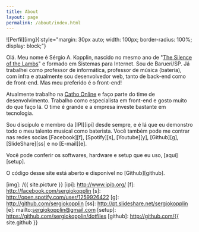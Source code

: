 ```yaml
---
title: About
layout: page
permalink: /about/index.html
---
```

![Perfil][img]{:style="margin: 30px auto; width: 100px; border-radius: 100%; display: block;"}

Olá. Meu nome é Sérgio A. Kopplin, nascido no mesmo ano de "[The Silence of the Lambs][imdb]" e formado em Sistemas para Internet. Sou de Barueri/SP. Já trabalhei como professor de informática, professor de música (bateria), com infra e atualmente sou desenvolvedor web, tanto de back-end como de front-end. Mas meu preferido é o front-end!

Atualmente trabalho na [Catho Online][catho] e faço parte do time de desenvolvimento. Trabalho como especialista em front-end e gosto muito do que faço lá. O time é grande e a empresa investe bastante em tecnologia.

Sou discípulo e membro da [IPI][ipi] desde sempre, e é lá que eu demonstro todo o meu talento musical como baterista. Você também pode me contrar nas redes socias [Facebook][f], [Spotify][s], [Youtube][y], [Github][g], [SlideShare][ss] e no [E-mail][e].

Você pode conferir os softwares, hardware e setup que eu uso, [aqui][setup].

O código desse site está aberto e disponível no [Github][github].

[imdb]: http://imdb.com/title/tt0102926/
[catho]: http://catho.com.br/
[img]: /{{ site.picture }}
[ipi]: http://www.ipib.org/
[f]: http://facebook.com/sergiokopplin
[s]: http://open.spotify.com/user/1259926422
[g]: http://github.com/sergiokopplin
[ss]: http://pt.slideshare.net/sergiokopplin
[e]: mailto:sergiokopplin@gmail.com
[setup]: https://github.com/sergiokopplin/dotfiles
[github]: http://github.com/{{ site.github }}
